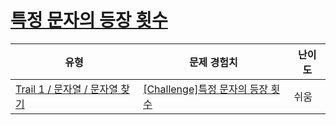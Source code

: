 # [특정 문자의 등장 횟수](https://www.codetree.ai/trails/complete/curated-cards/challenge-number-appearances-of-a-particular-character)

|유형|문제 경험치|난이도|
|---|---|---|
|[Trail 1 / 문자열 / 문자열 찾기](https://www.codetree.ai/trail-info/novice-low/)|[[Challenge]특정 문자의 등장 횟수](https://www.codetree.ai/trails/complete/curated-cards/challenge-number-appearances-of-a-particular-character/)|쉬움|

